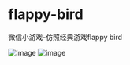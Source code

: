 # flappy-bird

微信小游戏-仿照经典游戏flappy bird


![image](https://user-images.githubusercontent.com/98585503/196340943-8a20ed67-7ea9-4a7f-97b1-fe089ea62d34.png)
![image](https://user-images.githubusercontent.com/98585503/196341722-0848eeea-bba5-484a-bcad-cb4f6634deaf.png)



